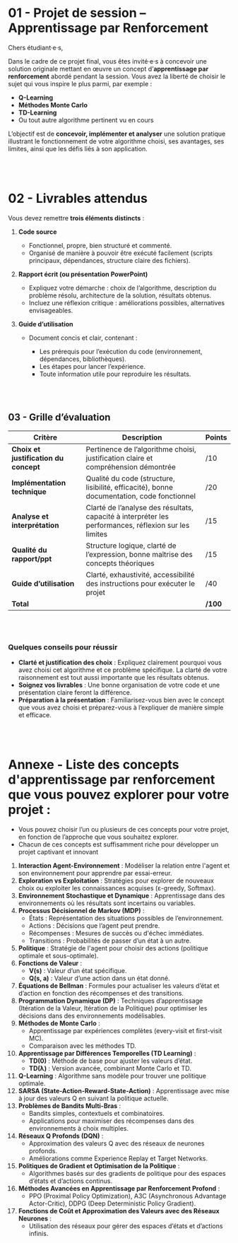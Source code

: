 # 01 - **Projet de session – Apprentissage par Renforcement**

Chers étudiant·e·s,

Dans le cadre de ce projet final, vous êtes invité·e·s à concevoir une solution originale mettant en œuvre un concept d’**apprentissage par renforcement** abordé pendant la session. Vous avez la liberté de choisir le sujet qui vous inspire le plus parmi, par exemple :

* **Q-Learning**
* **Méthodes Monte Carlo**
* **TD-Learning**
* Ou tout autre algorithme pertinent vu en cours

L’objectif est de **concevoir, implémenter et analyser** une solution pratique illustrant le fonctionnement de votre algorithme choisi, ses avantages, ses limites, ainsi que les défis liés à son application.


<br/>
<br/>

# 02 - **Livrables attendus**

Vous devez remettre **trois éléments distincts** :

1. **Code source**

   * Fonctionnel, propre, bien structuré et commenté.
   * Organisé de manière à pouvoir être exécuté facilement (scripts principaux, dépendances, structure claire des fichiers).

2. **Rapport écrit (ou présentation PowerPoint)**

   * Expliquez votre démarche : choix de l’algorithme, description du problème résolu, architecture de la solution, résultats obtenus.
   * Incluez une réflexion critique : améliorations possibles, alternatives envisageables.

3. **Guide d’utilisation**

   * Document concis et clair, contenant :

     * Les prérequis pour l’exécution du code (environnement, dépendances, bibliothèques).
     * Les étapes pour lancer l’expérience.
     * Toute information utile pour reproduire les résultats.

<br/>
<br/>

## 03 - **Grille d’évaluation**

| Critère                               | Description                                                                                           | Points  |
| ------------------------------------- | ----------------------------------------------------------------------------------------------------- | ------- |
| **Choix et justification du concept** | Pertinence de l’algorithme choisi, justification claire et compréhension démontrée                    | /10     |
| **Implémentation technique**          | Qualité du code (structure, lisibilité, efficacité), bonne documentation, code fonctionnel            | /20     |
| **Analyse et interprétation**         | Clarté de l’analyse des résultats, capacité à interpréter les performances, réflexion sur les limites | /15     |
| **Qualité du rapport/ppt**            | Structure logique, clarté de l’expression, bonne maîtrise des concepts théoriques                     | /15     |
| **Guide d’utilisation**               | Clarté, exhaustivité, accessibilité des instructions pour exécuter le projet                          | /40     |
| **Total**                             |                                                                                                       | **/100** |



<br/>
<br/>

### Quelques conseils pour réussir

- **Clarté et justification des choix** : Expliquez clairement pourquoi vous avez choisi cet algorithme et ce problème spécifique. La clarté de votre raisonnement est tout aussi importante que les résultats obtenus.
- **Soignez vos livrables** : Une bonne organisation de votre code et une présentation claire feront la différence.
- **Préparation à la présentation** : Familiarisez-vous bien avec le concept que vous avez choisi et préparez-vous à l’expliquer de manière simple et efficace.




<br/>
<br/>



# Annexe -  Liste des concepts d'apprentissage par renforcement que vous pouvez explorer pour votre projet :

- Vous pouvez choisir l’un ou plusieurs de ces concepts pour votre projet, en fonction de l’approche que vous souhaitez explorer. 
- Chacun de ces concepts est suffisamment riche pour développer un projet captivant et innovant

1. **Interaction Agent-Environnement** : Modéliser la relation entre l'agent et son environnement pour apprendre par essai-erreur.
2. **Exploration vs Exploitation** : Stratégies pour explorer de nouveaux choix ou exploiter les connaissances acquises (ε-greedy, Softmax).
3. **Environnement Stochastique et Dynamique** : Apprentissage dans des environnements où les résultats sont incertains ou variables.
4. **Processus Décisionnel de Markov (MDP)** :
   - États : Représentation des situations possibles de l’environnement.
   - Actions : Décisions que l’agent peut prendre.
   - Récompenses : Mesures de succès ou d'échec immédiates.
   - Transitions : Probabilités de passer d’un état à un autre.
5. **Politique** : Stratégie de l'agent pour choisir des actions (politique optimale et sous-optimale).
6. **Fonctions de Valeur** :
   - **V(s)** : Valeur d’un état spécifique.
   - **Q(s, a)** : Valeur d’une action dans un état donné.
7. **Équations de Bellman** : Formules pour actualiser les valeurs d’état et d’action en fonction des récompenses et des transitions.
8. **Programmation Dynamique (DP)** : Techniques d’apprentissage (Itération de la Valeur, Itération de la Politique) pour optimiser les décisions dans des environnements modélisables.
9. **Méthodes de Monte Carlo** :
   - Apprentissage par expériences complètes (every-visit et first-visit MC).
   - Comparaison avec les méthodes TD.
10. **Apprentissage par Différences Temporelles (TD Learning)** :
    - **TD(0)** : Méthode de base pour ajuster les valeurs d’état.
    - **TD(λ)** : Version avancée, combinant Monte Carlo et TD.
11. **Q-Learning** : Algorithme sans modèle pour trouver une politique optimale.
12. **SARSA (State-Action-Reward-State-Action)** : Apprentissage avec mise à jour des valeurs Q en suivant la politique actuelle.
13. **Problèmes de Bandits Multi-Bras** :
    - Bandits simples, contextuels et combinatoires.
    - Applications pour maximiser des récompenses dans des environnements à choix multiples.
14. **Réseaux Q Profonds (DQN)** :
    - Approximation des valeurs Q avec des réseaux de neurones profonds.
    - Améliorations comme Experience Replay et Target Networks.
15. **Politiques de Gradient et Optimisation de la Politique** :
    - Algorithmes basés sur des gradients de politique pour des espaces d’états et d’actions continus.
16. **Méthodes Avancées en Apprentissage par Renforcement Profond** :
    - PPO (Proximal Policy Optimization), A3C (Asynchronous Advantage Actor-Critic), DDPG (Deep Deterministic Policy Gradient).
17. **Fonctions de Coût et Approximation des Valeurs avec des Réseaux Neurones** :
    - Utilisation des réseaux pour gérer des espaces d’états et d’actions infinis.


